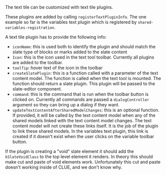 The text tile can be customized with text tile plugins.

These plugins are added by calling `registerTextPluginInfo`. The one example so far is the variables text plugin which is registered by `shared-variables-registration`.

A text tile plugin has to provide the following info:
- `iconName`: this is used both to identify the plugin and should match the slate type of blocks or marks added to the slate content
- `Icon`: this is the icon used in the text tool toolbar. Currently all plugins are added to the toolbar.
- `toolTip`: hover text of the icon in the toolbar
- `createSlatePlugin`: this is a function called with a parameter of the text content model. The function is called when the text tool is mounted. The function should return a slate plugin. This plugin will be passed to the slate-editor component.
- `command`: this is the command that is run when the toolbar button is clicked on. Currently all commands are passed a `dialogController` argument so they can bring up a dialog if they want.
- `updateTextContentAfterSharedModelChanges`: this is an optional function. If provided, it will be called by the text content model when any of the shared models linked with the text content model changes.  The text content model will not create these links itself. It is the job of the plugin to link these shared models. In the variables text plugin, this link is created if it doesn't exist when the user clicks on the variable toolbar button.

If the plugin is creating a "void" slate element it should add the `kSlateVoidClass` to the top level element it renders. In theory this should make cut and paste of void elements work. Unfortunately this cut and paste doesn't working inside of CLUE, and we don't know why.
